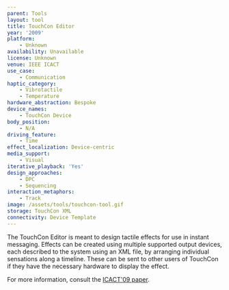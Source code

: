 ```yaml
---
parent: Tools
layout: tool
title: TouchCon Editor
year: '2009'
platform:
    - Unknown
availability: Unavailable
license: Unknown
venue: IEEE ICACT
use_case:
    - Communication
haptic_category:
    - Vibrotactile
    - Temperature
hardware_abstraction: Bespoke
device_names:
    - TouchCon Device
body_position:
    - N/A
driving_feature:
    - Time
effect_localization: Device-centric
media_support:
    - Visual
iterative_playback: 'Yes'
design_approaches:
    - DPC
    - Sequencing
interaction_metaphors:
    - Track
image: /assets/tools/touchcon-tool.gif
storage: TouchCon XML
connectivity: Device Template
---
```

The TouchCon Editor is meant to design tactile effects for use in instant messaging.
Effects can be created using multiple supported output devices, each described to the system using an XML file, by arranging individual sensations along a timeline.
These can be sent to other users of TouchCon if they have the necessary hardware to display the effect.


For more information, consult the [ICACT'09 paper](https://ieeexplore.ieee.org/abstract/document/4809484).
